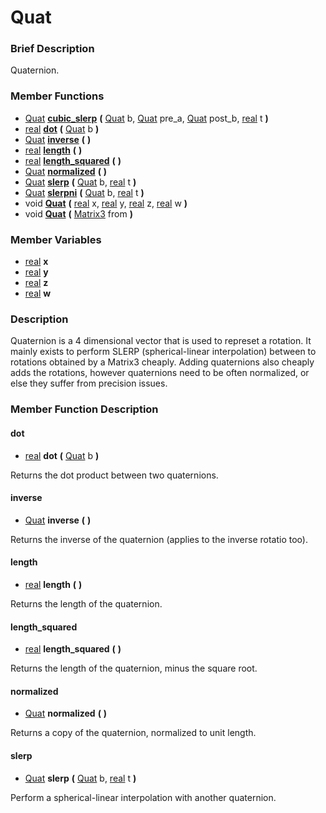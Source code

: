 #  Quat  

###  Brief Description  
Quaternion.

###  Member Functions 
  * [Quat](class_quat)  **[cubic_slerp](#cubic_slerp)**  **(** [Quat](class_quat) b, [Quat](class_quat) pre_a, [Quat](class_quat) post_b, [real](class_real) t  **)**
  * [real](class_real)  **[dot](#dot)**  **(** [Quat](class_quat) b  **)**
  * [Quat](class_quat)  **[inverse](#inverse)**  **(** **)**
  * [real](class_real)  **[length](#length)**  **(** **)**
  * [real](class_real)  **[length_squared](#length_squared)**  **(** **)**
  * [Quat](class_quat)  **[normalized](#normalized)**  **(** **)**
  * [Quat](class_quat)  **[slerp](#slerp)**  **(** [Quat](class_quat) b, [real](class_real) t  **)**
  * [Quat](class_quat)  **[slerpni](#slerpni)**  **(** [Quat](class_quat) b, [real](class_real) t  **)**
  * void  **[Quat](#Quat)**  **(** [real](class_real) x, [real](class_real) y, [real](class_real) z, [real](class_real) w  **)**
  * void  **[Quat](#Quat)**  **(** [Matrix3](class_matrix3) from  **)**

###  Member Variables  
  * [real](class_real) **x**
  * [real](class_real) **y**
  * [real](class_real) **z**
  * [real](class_real) **w**

###  Description  
Quaternion is a 4 dimensional vector that is used to represet a rotation. It mainly exists to perform SLERP (spherical-linear interpolation) between to rotations obtained by a Matrix3 cheaply. Adding quaternions also cheaply adds the rotations, however quaternions need to be often normalized, or else they suffer from precision issues.

###  Member Function Description  

#### <a name="dot">dot</a>
  * [real](class_real)  **dot**  **(** [Quat](class_quat) b  **)**

Returns the dot product between two quaternions.

#### <a name="inverse">inverse</a>
  * [Quat](class_quat)  **inverse**  **(** **)**

Returns the inverse of the quaternion (applies to the inverse rotatio too).

#### <a name="length">length</a>
  * [real](class_real)  **length**  **(** **)**

Returns the length of the quaternion.

#### <a name="length_squared">length_squared</a>
  * [real](class_real)  **length_squared**  **(** **)**

Returns the length of the quaternion, minus the square root.

#### <a name="normalized">normalized</a>
  * [Quat](class_quat)  **normalized**  **(** **)**

Returns a copy of the quaternion, normalized to unit length.

#### <a name="slerp">slerp</a>
  * [Quat](class_quat)  **slerp**  **(** [Quat](class_quat) b, [real](class_real) t  **)**

Perform a spherical-linear interpolation with another quaternion.
